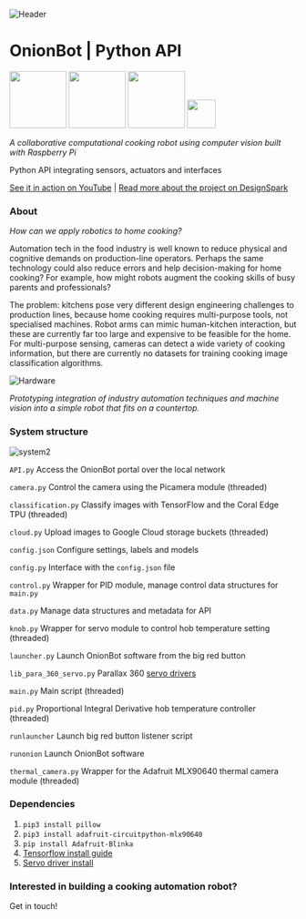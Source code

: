 ![Header](https://user-images.githubusercontent.com/32883278/97621285-a4208a80-1a1a-11eb-8b7f-90141d867982.png)

# OnionBot | Python API

<p float="left">
    <img src="https://www.raspberrypi.org/wp-content/uploads/2011/10/Raspi-PGB001.png" height="100"/>
    <img src="https://www.nasuni.com/wp-content/uploads/2019/10/googleCloudPartner.png" height="100"/>
    <img src="https://miro.medium.com/max/400/0*xNxZokzztcgpPueM.png" height="100"/>
    <img src="https://user-images.githubusercontent.com/32883278/84203339-32fb2d80-aaa1-11ea-843e-f7f69da66e53.png" height="50"/>
</p>

*A collaborative computational cooking robot using computer vision built with Raspberry Pi*

Python API integrating sensors, actuators and interfaces

[See it in action on YouTube](https://youtu.be/poE4O6JZY0E) | 
[Read more about the project on DesignSpark](https://www.rs-online.com/designspark/student-innovation-onionbot-building-a-robot-sous-chef)

### About 
*How can we apply robotics to home cooking?*

Automation tech in the food industry is well known to reduce physical and cognitive demands on production-line operators. Perhaps the same technology could also reduce errors and help decision-making for home cooking? For example, how might robots augment the cooking skills of busy parents and professionals?

The problem: kitchens pose very different design engineering challenges to production lines, because home cooking requires multi-purpose tools, not specialised machines. Robot arms can mimic human-kitchen interaction, but these are currently far too large and expensive to be feasible for the home. For multi-purpose sensing, cameras can detect a wide variety of cooking information, but there are currently no datasets for training cooking image classification algorithms.

![Hardware](https://user-images.githubusercontent.com/32883278/97621266-9ec34000-1a1a-11eb-82a4-4ef906dfa522.png)

*Prototyping integration of industry automation techniques and machine vision into a simple robot that fits on a countertop.*

### System structure
![system2](https://user-images.githubusercontent.com/32883278/97644851-4d7b7680-1a43-11eb-94a6-876e7f35183a.png)

`API.py` Access the OnionBot portal over the local network

`camera.py` Control the camera using the Picamera module (threaded)

`classification.py` Classify images with TensorFlow and the Coral Edge TPU (threaded)

`cloud.py` Upload images to Google Cloud storage buckets (threaded)

`config.json` Configure settings, labels and models

`config.py` Interface with the `config.json` file 

`control.py` Wrapper for PID module, manage control data structures for `main.py`

`data.py` Manage data structures and metadata for API

`knob.py` Wrapper for servo module to control hob temperature setting (threaded)

`launcher.py` Launch OnionBot software from the big red button

`lib_para_360_servo.py` Parallax 360 [servo drivers](http://parallax.com/product/900-00008)

`main.py` Main script (threaded)

`pid.py` Proportional Integral Derivative hob temperature controller (threaded)

`runlauncher` Launch big red button listener script

`runonion` Launch OnionBot software

`thermal_camera.py` Wrapper for the Adafruit MLX90640 thermal camera module (threaded)

### Dependencies

1. `pip3 install pillow`
2. `pip3 install adafruit-circuitpython-mlx90640`
3. `pip install Adafruit-Blinka`
4. [Tensorflow install guide](https://www.tensorflow.org/lite/models/image_classification/overview)
5. [Servo driver install](http://parallax.com/product/900-00008)


### Interested in building a cooking automation robot?

Get in touch! 

